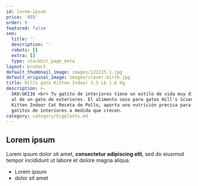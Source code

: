 ```yaml
---
id: lorem-ipsum
price: '455'
order: 0
featured: false
seo:
  title: ''
  description: ''
  robots: []
  extra: []
  type: stackbit_page_meta
layout: product
default_thumbnail_image: images/122215-1.jpg
default_original_image: images/clever-birch.jpg
title: Hills gato Kitten Indoor 3.5 Lb 1.6 Kg
description: >-
  SKU:GKI16 <br> Tu gatito de interiores tiene un estilo de vida muy diferente
  al de un gato de exteriores. El alimento seco para gatos Hill's Science Diet
  Kitten Indoor Cat Receta de Pollo, aporta una nutrición precisa para los
  gatitos de interiores a medida que crecen. 
category: category/bigplants.md
---
```

## Lorem ipsum

Lorem ipsum dolor sit amet, **consectetur adipiscing elit**, sed do eiusmod tempor incididunt ut labore et dolore magna aliqua.

- Lorem ipsum
- dolor sit amet